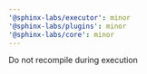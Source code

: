 ```yaml
---
'@sphinx-labs/executor': minor
'@sphinx-labs/plugins': minor
'@sphinx-labs/core': minor
---
```


Do not recompile during execution
